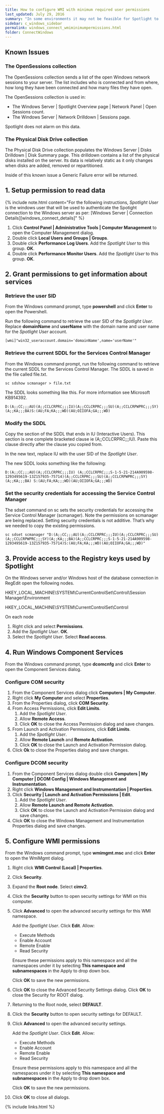 ```yaml
---
title: How to configure WMI with minimum required user permissions
last_updated: July 29, 2016
summary: "In some environments it may not be feasible for Spotlight to connect to the Windows server with an account that is a member of the Administrators group. The following instructions are provided for these environments. Note that there are known issues with this procedure as documented below."
sidebar: c_windows_sidebar
permalink: windows_connect_wmiminimumpermissions.html
folder: ConnectWindows
---
```




## Known Issues

### The OpenSessions collection

The OpenSessions collection sends a list of the open Windows network sessions to your server. The list includes who is connected and from where, how long they have been connected and how many files they have open.

The OpenSessions collection is used in:

* The Windows Server \| Spotlight Overview page \| Network Panel \| Open Sessions count.
* The Windows Server \| Network Drilldown \| Sessions page.

Spotlight does not alarm on this data.

### The Physical Disk Drive collection

The Physical Disk Drive collection populates the Windows Server \| Disks Drilldown \| Disk Summary page. This drilldown contains a list of the physical disks installed on the server. Its data is relatively static as it only changes when disks are added, removed or repartitioned.

Inside of this known issue a Generic Failure error will be returned.


## 1. Setup permission to read data

{% include note.html content="For the following instructions, *Spotlight User* is the windows user that will be used to authenticate the Spotight connection to the Windows server as per: [Windows Server \| Connection Details][windows_connect_details]" %}

1. Click **Control Panel \| Administrative Tools \| Computer Management** to open the Computer Management dialog.
2. Double click **Local Users and Groups \| Groups**.
3. Double click **Performance Log Users**. Add the *Spotlight User* to this group. **OK**.
4. Double click **Performance Monitor Users**. Add the *Spotlight User* to this group. **OK**.


## 2. Grant permissions to get information about services

### Retrieve the user SID

From the Windows command prompt, type **powershell** and click **Enter** to open the Powershell.

Run the following command to retrieve the user SID of the *Spotlight User*. Replace **domainName** and **userName** with the domain name and user name for the *Spotlight User* account.

```
[wmi]"win32_useraccount.domain='domainName',name='userName'"
```

### Retrieve the current SDDL for the Services Control Manager

From the Windows command prompt, run the following command to retrieve the current SDDL for the Services Control Manager. The SDDL is saved in the file called file.txt.

```
sc sdshow scmanager > file.txt
```

The SDDL looks something like this. For more information see Microsoft KB914392.

```
D:(A;;CC;;;AU)(A;;CCLCRPRC;;;IU)(A;;CCLCRPRC;;;SU)(A;;CCLCRPWPRC;;;SY)(A;;KA;;;BA)S:(AU;FA;KA;;;WD)(AU;OIIOFA;GA;;;WD)
```

### Modify the SDDL

Copy the section of the SDDL that ends in IU (Interactive Users). This section is one complete bracketed clause ie (A;;CCLCRPRC;;;IU). Paste this clause directly after the clause you copied from.

In the new text, replace IU with the user SID of the *Spotlight User*.

The new SDDL looks something like the following:

```
D:(A;;CC;;;AU)(A;;CCLCRPRC;;;IU) (A;;CCLCRPRC;;;S-1-5-21-214A909598-1293495619-13Z157935-75714)(A;;CCLCRPRC;;;SU)(A;;CCLCRPWPRC;;;SY)(A;;KA;;;BA) S:(AU;FA;KA;;;WD)(AU;OIIOFA;GA;;;WD)
```

### Set the security credentials for accessing the Service Control Manager

The sdset command on sc sets the security credentials for accessing the Service Control Manager (scmanager). Note the permissions on scmanager are being replaced. Setting security credentials is not additive. That’s why we needed to copy the existing permissions.

```
sc sdset scmanager "D:(A;;CC;;;AU)(A;;CCLCRPRC;;;IU)(A;;CCLCRPRC;;;SU)(A;;CCLCRPWPRC;;;SY)(A;;KA;;;BA)(A;;CCLCRPRC;;;S-1-5-21-214A909598-1293495619-13Z157935-75714)S:(AU;FA;KA;;;WD)(AU;OIIOFA;GA;;;WD)"
```

## 3. Provide access to the Registry keys used by Spotlight


On the Windows server and/or Windows host of the database connection in RegEdit open the following nodes.

HKEY_LOCAL_MACHINE\SYSTEM\CurrentControlSet\Control\Session Manager\Environment

HKEY_LOCAL_MACHINE\SYSTEM\CurrentControlSet\Control

On each node

1. Right click and select **Permissions**.
2. Add the *Spotlight User*. **OK**.
3. Select the *Spotlight User*. Select **Read access**.


## 4. Run Windows Component Services

From the Windows command prompt, type **dcomcnfg** and click **Enter** to open the Component Services dialog.

### Configure COM security

1. From the Component Services dialog click **Computers \| My Computer**.
2. Right click **My Computer** and select **Properties**.
3. From the Properties dialog, click **COM Security**.
4. From Access Permissions, click **Edit Limits**.
    1. Add the *Spotlight User*.
    2. Allow **Remote Access**.
    3. Click **OK** to close the Access Permission dialog and save changes.
5. From Launch and Activation Permissions, click **Edit Limits**.
    1. Add the *Spotlight User*.
    2. Allow **Remote Launch** and **Remote Activation**.
    3. Click **OK** to close the Launch and Activation Permission dialog.
6. Click **Ok** to close the Properties dialog and save changes.

### Configure DCOM security

1. From the Component Services dialog double click **Computers \| My Computer \| DCOM Config \| Windows Management and Instrumentation**.
2. Right click **Windows Management and Instrumentation \| Properties**.
3. Click **Security \|  Launch and Activation Permissions \| Edit**.
    1. Add the *Spotlight User*.
    2. Allow **Remote Launch and Remote Activation**.
    3. Click **OK** to close the Launch and Activation Permission dialog and save changes.
4. Click **OK** to close the Windows Management and Instrumentation Properties dialog and save changes.


## 5. Configure WMI permissions

From the Windows command prompt, type **wmimgmt.msc** and click **Enter** to open the WmiMgmt dialog.

1. Right click **WMI Control (Local) \| Properties**.
2. Click **Security**.
3. Expand the **Root node**. Select **cimv2**.
4. Click the **Security** button to open security settings for WMI on this computer.
5. Click **Advanced** to open the advanced security settings for this WMI namespace.

    Add the *Spotlight User*. Click **Edit**. Allow:

    * Execute Methods
    * Enable Account
    * Remote Enable
    * Read Security

    Ensure these permissions apply to this namespace and all the namespaces under it by selecting **This namespace and subnamespaces** in the Apply to drop down box.

    Click **OK** to save the new permissions.

6. Click **OK** to close the Advanced Security Settings dialog. Click **OK** to close the Security for ROOT dialog.
7. Returning to the Root node, select **DEFAULT**.
8. Click the **Security** button to open security settings for DEFAULT.
9. Click **Advanced** to open the advanced security settings.

    Add the *Spotlight User*. Click **Edit**. Allow:

    * Execute Methods
    * Enable Account
    * Remote Enable
    * Read Security

    Ensure these permissions apply to this namespace and all the namespaces under it by selecting **This namespace and subnamespaces** in the Apply to drop down box.

    Click **OK** to save the new permissions.

10. Click **OK** to close all dialogs.


{% include links.html %}
